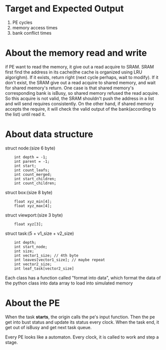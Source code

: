 # Target and Expected Output

1. PE cycles
2. memory access times
3. bank conflict times

# About the memory read and write

if PE want to read the memory, it give out a read acquire to SRAM. SRAM first find the address in its cache(the cache is organized using LRU algorighm). If it exists, return right (next cycle perhaps, wait to modify). If it don't exist, the SRAM give out a read acquire to shared memory, and wait for shared memory's return. One case is that shared memory's corresponding bank is isBusy, so shared memory refused the read acquire. So this acquire is not valid, the SRAM shouldn't push the address in a list and will send requires consistently. On the other hand, if shared memory accepts the require, it will check the valid output of the bank(according to the list) until read it.

# About data structure

struct node:(size 6 byte)
~~~
    int depth = -1;
	int parent = -1;
	int start;
	int count_leafs;
	int count_merged;
	int start_children;
	int count_children;
~~~

struct box:(size 8 byte)
~~~
    float xyz_min[4];
    float xyz_max[4];
~~~

struct viewport:(size 3 byte)
~~~
    float xyz[3];
~~~

struct task:(5 + v1\_size + v2\_size)
~~~
    int depth;
    int start_node;
    int size;
    int vector1_size; // 4th byte
    int leaves[vector1_size]; // maybe repeat
    int vector2_size;
    int leaf_task[vector2_size]
~~~

Each class has a function called "format into data", which format the data of the python class into data array to load into simulated memory


# About the PE

When the task **starts**, the origin calls the pe's input function. Then the pe get into bust status and update its status every clock. When the task end, it get out of isBusy and get next task queue.

Every PE looks like a automaton. Every clock, it is called to work and step a stage.
